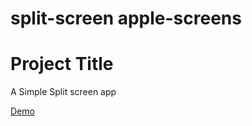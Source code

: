 # split-screen apple-screens

# Project Title

A Simple Split screen app

[Demo](https://naughty-nobel-533c7f.netlify.app/)


